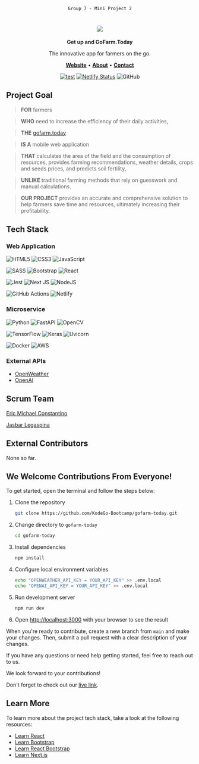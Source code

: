 <div align="center">

`Group 7 - Mini Project 2`

</div>

<h1 align="center">
    <a href="https://gofarm.today"><img src="https://www.kindpng.com/picc/m/195-1951310_your-logo-here-png-monochrome-transparent-png.png"></a>
</h1>

<p align="center">
    <b>Get up and GoFarm.Today</b>
</p>

<p align="center">
    The innovative app for farmers on the go.
</p>

<p align="center">
    <a href="https://gofarm.today"><b>Website</b></a> •
    <a href="https://gofarm.today/about"><b>About</b></a> •
    <a href="https://gofarm.today/contact"><b>Contact</b></a>
</p>

<div align="center">

[![test](https://github.com/KodeGo-Bootcamp/gofarm-today/actions/workflows/test.yml/badge.svg)](https://github.com/KodeGo-Bootcamp/gofarm-today/actions/workflows/test.yml)
[![Netlify Status](https://api.netlify.com/api/v1/badges/51e2b4a5-e430-42f8-9188-8cc09b596268/deploy-status)](https://app.netlify.com/sites/gofarm-today/deploys)
![GitHub](https://img.shields.io/github/license/KodeGo-Bootcamp/gofarm-today)

</div>

## Project Goal

> **FOR** farmers

> **WHO** need to increase the efficiency of their daily activities,

> **THE** [gofarm.today](https://gofarm.today)

> **IS A** mobile web application

> **THAT** calculates the area of the field and the consumption of resources, provides farming recommendations, weather details, crops and seeds prices, and predicts soil fertility,

> **UNLIKE** traditional farming methods that rely on guesswork and manual calculations.

> **OUR PROJECT** provides an accurate and comprehensive solution to help farmers save time and resources, ultimately increasing their profitability.

## Tech Stack

### Web Application

![HTML5](https://img.shields.io/badge/html5-%23E34F26.svg?style=for-the-badge&logo=html5&logoColor=white)
![CSS3](https://img.shields.io/badge/css3-%231572B6.svg?style=for-the-badge&logo=css3&logoColor=white)
![JavaScript](https://img.shields.io/badge/javascript-%23323330.svg?style=for-the-badge&logo=javascript&logoColor=%23F7DF1E)

![SASS](https://img.shields.io/badge/SASS-hotpink.svg?style=for-the-badge&logo=SASS&logoColor=white)
![Bootstrap](https://img.shields.io/badge/bootstrap-%23563D7C.svg?style=for-the-badge&logo=bootstrap&logoColor=white)
![React](https://img.shields.io/badge/react-%2320232a.svg?style=for-the-badge&logo=react&logoColor=%2361DAFB)

![Jest](https://img.shields.io/badge/-jest-%23C21325?style=for-the-badge&logo=jest&logoColor=white)
![Next JS](https://img.shields.io/badge/Next-black?style=for-the-badge&logo=next.js&logoColor=white)
![NodeJS](https://img.shields.io/badge/node.js-6DA55F?style=for-the-badge&logo=node.js&logoColor=white)

![GitHub Actions](https://img.shields.io/badge/github%20actions-%232671E5.svg?style=for-the-badge&logo=githubactions&logoColor=white)
![Netlify](https://img.shields.io/badge/netlify-%23000000.svg?style=for-the-badge&logo=netlify&logoColor=#00C7B7)

### Microservice

![Python](https://img.shields.io/badge/python-3670A0?style=for-the-badge&logo=python&logoColor=ffdd54)
![FastAPI](https://img.shields.io/badge/FastAPI-005571?style=for-the-badge&logo=fastapi)
![OpenCV](https://img.shields.io/badge/opencv-%23white.svg?style=for-the-badge&logo=opencv&logoColor=white)

![TensorFlow](https://img.shields.io/badge/TensorFlow-%23FF6F00.svg?style=for-the-badge&logo=TensorFlow&logoColor=white)
![Keras](https://img.shields.io/badge/Keras-%23D00000.svg?style=for-the-badge&logo=Keras&logoColor=white)
![Uvicorn](https://img.shields.io/badge/uvicorn-4051B5.svg?style=for-the-badge&logo=gunicorn&logoColor=white)

![Docker](https://img.shields.io/badge/docker-%230db7ed.svg?style=for-the-badge&logo=docker&logoColor=white)
![AWS](https://img.shields.io/badge/AWS-%23FF9900.svg?style=for-the-badge&logo=amazon-aws&logoColor=white)

### External APIs

- [OpenWeather](https://openweathermap.org)
- [OpenAI](https://openai.com)

## Scrum Team

[Eric Michael Constantino](https://github.com/aeuhim)

[Jasbar Legaspina](https://github.com/justjazzed)

## External Contributors

None so far.

## We Welcome Contributions From Everyone!

To get started, open the terminal and follow the steps below:

1. Clone the repository
    ```bash
    git clone https://github.com/KodeGo-Bootcamp/gofarm-today.git
    ```

2. Change directory to `gofarm-today`
    ```bash
    cd gofarm-today
    ```

3. Install dependencies
    ```bash
    npm install
    ```

4. Configure local environment variables
    ```bash
    echo "OPENWEATHER_API_KEY = YOUR_API_KEY" >> .env.local
    echo "OPENAI_API_KEY = YOUR_API_KEY" >> .env.local
    ```

5. Run development server
    ```bash
    npm run dev
    ```

6. Open [http://localhost:3000](http://localhost:3000) with your browser to see the result

When you're ready to contribute, create a new branch from `main` and make your changes. Then, submit a pull request with a clear description of your changes.

If you have any questions or need help getting started, feel free to reach out to us.

We look forward to your contributions!

Don't forget to check out our [live link](https://gofarm.today).

## Learn More

To learn more about the project tech stack, take a look at the following resources:
- [Learn React](https://react.dev/learn)
- [Learn Bootstrap](https://getbootstrap.com/docs/5.2)
- [Learn React Bootstrap ](https://react-bootstrap.github.io/getting-started/introduction)
- [Learn Next.js](https://nextjs.org/learn)

